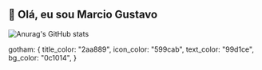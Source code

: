 ## 👋 Olá, eu sou Marcio Gustavo

<!--
**deniikkj/deniikkj** is a ✨ _special_ ✨ repository because its `README.md` (this file) appears on your GitHub profile.

Here are some ideas to get you started:

- 🌱 I’m currently learning Dev Web Full Stack
- 😄 Pronouns: Ele/Dele
-->

![Anurag's GitHub stats](https://github-readme-stats.vercel.app/api?username=deniikkj&theme=ambient_gradient&show_icons=true)

gotham: {
    title_color: "2aa889",
    icon_color: "599cab",
    text_color: "99d1ce",
    bg_color: "0c1014",
  }
